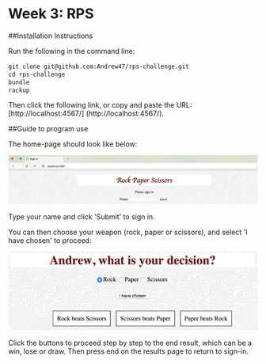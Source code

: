 # Week 3: RPS

##Installation Instructions

Run the following in the command line:

```
git clone git@github.com:Andrew47/rps-challenge.git
cd rps-challenge
bundle
rackup
```

Then click the following link, or copy and paste the URL: [http://localhost:4567/] (http://localhost:4567/).

##Guide to program use

The home-page should look like below:

![alt "screenshot of sign-in page"](/public/screenshot1.png)

Type your name and click 'Submit' to sign in.

You can then choose your weapon (rock, paper or scissors), and select 'I have chosen' to proceed:

![alt "screenshot of decision page"](/public/screenshot2.png)

Click the buttons to proceed step by step to the end result, which can be a win, lose or draw. Then press end on the results page to return to sign-in.
